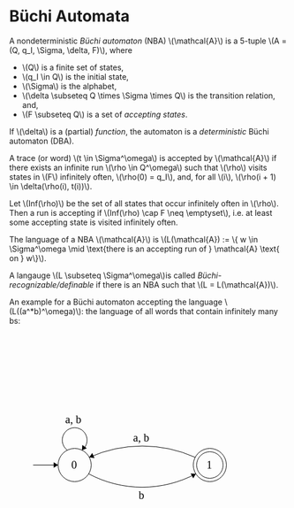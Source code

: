 # Büchi Automata

A nondeterministic _Büchi automaton_ (NBA) \\(\mathcal{A}\\) is a 5-tuple 
\\(A = (Q, q_I, \Sigma, \delta, F)\\), where

- \\(Q\\) is a finite set of states,
- \\(q_I \in Q\\) is the initial state,
- \\(\Sigma\\) is the alphabet,
- \\(\delta \subseteq Q \times \Sigma \times Q\\) is the transition relation, and,
- \\(F \subseteq Q\\) is a set of _accepting states_.

If \\(\delta\\) is a (partial) _function_, the automaton is a _deterministic_
Büchi automaton (DBA).

A trace (or word) \\(t \in \Sigma^\omega\\) is accepted by \\(\mathcal{A}\\) if there
exists an infinite run \\(\rho \in Q^\omega\\) such that \\(\rho\\) visits
states in \\(F\\) infinitely often, \\(\rho(0) = q_I\\), and, for all 
\\(i\\), \\(\rho(i + 1) \in \delta(\rho(i), t(i))\\).

Let \\(Inf(\rho)\\) be the set of all states that occur infinitely often in \\(\rho\\).
Then a run is accepting if \\(Inf(\rho) \cap F \neq \emptyset\\), i.e. at least
some accepting state is visited infinitely often.

The language of a NBA \\(\mathcal{A}\\) is \\(L(\mathcal{A}) := \\{ w \in \Sigma^\omega \mid \text{there is an accepting run of } \mathcal{A} \text{ on } w\\}\\).

A langauge \\(L \subseteq \Sigma^\omega\\)is called _Büchi-recognizable/definable_ if there is an NBA such that \\(L = L(\mathcal{A})\\).

An example for a Büchi automaton accepting the language \\(L((a^*b)^\omega)\\):
the language of all words that contain infinitely many bs:
<?xml version="1.0" standalone="no"?>
<!DOCTYPE svg PUBLIC "-//W3C//DTD SVG 1.1//EN" "https://www.w3.org/Graphics/SVG/1.1/DTD/svg11.dtd">
<svg width="800" height="600" version="1.1" xmlns="http://www.w3.org/2000/svg">
	<ellipse stroke="black" stroke-width="1" fill="none" cx="118.5" cy="238.5" rx="30" ry="30"/>
	<text x="112.5" y="244.5" font-family="Times New Roman" font-size="20">0</text>
	<ellipse stroke="black" stroke-width="1" fill="none" cx="363.5" cy="238.5" rx="30" ry="30"/>
	<text x="357.5" y="244.5" font-family="Times New Roman" font-size="20">1</text>
	<ellipse stroke="black" stroke-width="1" fill="none" cx="363.5" cy="238.5" rx="24" ry="24"/>
	<path stroke="black" stroke-width="1" fill="none" d="M 105.275,211.703 A 22.5,22.5 0 1 1 131.725,211.703"/>
	<text x="101.5" y="162.5" font-family="Times New Roman" font-size="20">a, b</text>
	<polygon fill="black" stroke-width="1" points="131.725,211.703 140.473,208.17 132.382,202.292"/>
	<path stroke="black" stroke-width="1" fill="none" d="M 338.112,254.433 A 207.112,207.112 0 0 1 143.888,254.433"/>
	<polygon fill="black" stroke-width="1" points="338.112,254.433 328.701,253.768 333.39,262.601"/>
	<text x="234.5" y="299.5" font-family="Times New Roman" font-size="20">b</text>
	<path stroke="black" stroke-width="1" fill="none" d="M 145.052,224.58 A 235.714,235.714 0 0 1 336.948,224.58"/>
	<polygon fill="black" stroke-width="1" points="145.052,224.58 154.395,225.891 150.324,216.757"/>
	<text x="224.5" y="195.5" font-family="Times New Roman" font-size="20">a, b</text>
	<polygon stroke="black" stroke-width="1" points="43.5,238.5 88.5,238.5"/>
	<polygon fill="black" stroke-width="1" points="88.5,238.5 80.5,233.5 80.5,243.5"/>
</svg>
